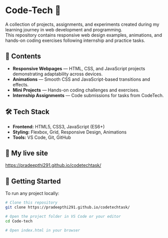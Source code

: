 # Code-Tech 🚀

A collection of projects, assignments, and experiments created during my learning journey in web development and programming.  
This repository contains responsive web design examples, animations, and hands-on coding exercises following internship and practice tasks.

## 📂 Contents
- **Responsive Webpages** — HTML, CSS, and JavaScript projects demonstrating adaptability across devices.
- **Animations** — Smooth CSS and JavaScript-based transitions and effects.
- **Mini Projects** — Hands-on coding challenges and exercises.
- **Internship Assignments** — Code submissions for tasks from CodeTech.

## 🛠️ Tech Stack
- **Frontend:** HTML5, CSS3, JavaScript (ES6+)
- **Styling:** Flexbox, Grid, Responsive Design, Animations
- **Tools:** VS Code, Git, GitHub

## 📸 My live site
https://pradeepthi291.github.io/codetechtask/

## 🚀 Getting Started
To run any project locally:
```bash
# Clone this repository
git clone https://pradeepthi291.github.io/codetechtask/

# Open the project folder in VS Code or your editor
cd Code-tech

# Open index.html in your browser
